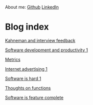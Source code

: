 About me:
[Github](https://github.com/hrishikeshs)
[LinkedIn](https://www.linkedin.com/in/hrishikesh-s/)

Blog index
==========

[Kahneman and interview feedback](https://www.hrishi.io/feedback)

[Software development and productivity 1](https://www.hrishi.io/productivity-1)

[Metrics](https://www.hrishi.io/metrics)

[Internet advertising 1](https://www.hrishi.io/internet-advertising)

[Software is hard 1](https://www.hrishi.io/software-is-hard-1)

[Thoughts on functions](https://www.hrishi.io/thoughts-on-functions)

[Software is feature complete](https://www.hrishi.io/software-is-feature-complete)
